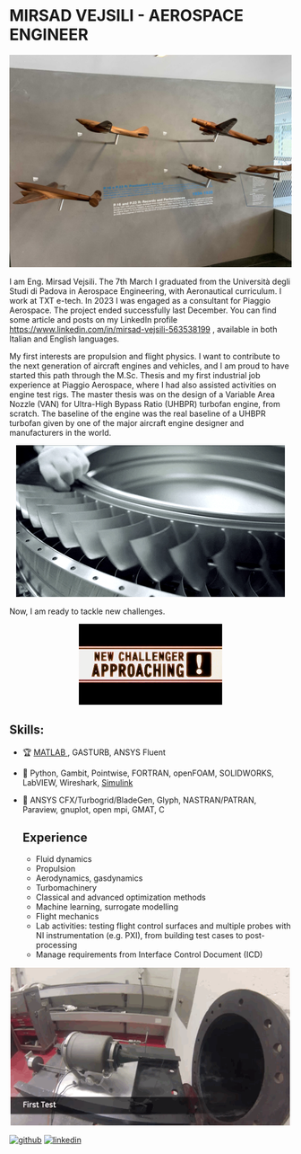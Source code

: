 # MIRSAD VEJSILI - AEROSPACE ENGINEER
![Aerospace Engineer](https://github.com/vejsili/vejsili/blob/main/2024_01_02_gh_Piaggio1.jpg)

I am Eng. Mirsad Vejsili. The 7th March I graduated from the Università degli Studi di Padova in Aerospace Engineering, with Aeronautical curriculum. I work at TXT e-tech. In 2023 I was engaged as a consultant for Piaggio Aerospace. The project ended successfully last December. You can find some article and posts on my LinkedIn profile https://www.linkedin.com/in/mirsad-vejsili-563538199 , available in both Italian and English languages.

My first interests are propulsion and flight physics. I want to contribute to the next generation of aircraft engines and vehicles, and I am proud to have started this path through the M.Sc. Thesis and my first industrial job experience at Piaggio Aerospace, where I had also assisted activities on engine test rigs.
The master thesis was on the design of a Variable Area Nozzle (VAN) for Ultra-High Bypass Ratio (UHBPR) turbofan engine, from scratch. The baseline of the engine was the real baseline of a UHBPR turbofan given by one of the major aircraft engine designer and manufacturers in the world.
<p align="center">
  <img src="https://github.com/vejsili/vejsili/blob/main/giphy.gif">
</p>

Now, I am ready to tackle new challenges.
<p align="center">
  <img src="https://github.com/vejsili/vejsili/blob/main/tumblr_e450c41333cba82cc6ec0f2a4795315c_b8338fc2_500.webp" alt="Your Image Description" width=256 >
</p>





## Skills: 
* 🏆 [MATLAB ](https://github.com/vejsili/vejsili/blob/main/Vejsili_Mirsad_MATLAB.pdf), GASTURB, ANSYS Fluent
* 🔧 Python, Gambit, Pointwise, FORTRAN, openFOAM, SOLIDWORKS, LabVIEW, Wireshark, [Simulink](https://github.com/vejsili/voyager)
* 🔨 ANSYS CFX/Turbogrid/BladeGen, Glyph, NASTRAN/PATRAN, Paraview, gnuplot, open mpi, GMAT, C

  ## Experience
  * Fluid dynamics
  * Propulsion
  * Aerodynamics, gasdynamics
  * Turbomachinery
  * Classical and advanced optimization methods
  * Machine learning, surrogate modelling
  * Flight mechanics
  * Lab activities: testing flight control surfaces and multiple probes with NI instrumentation (e.g. PXI), from building test cases to post-processing 
  * Manage requirements from Interface Control Document (ICD) 

 <p align="center">
  <img src="https://github.com/vejsili/vejsili/blob/main/tumblr_no8onn3Sks1qk4ealo4_500.gif" >
</p>


[<img src='https://cdn.jsdelivr.net/npm/simple-icons@3.0.1/icons/github.svg' alt='github' height='40'>](https://github.com/vejsili)  [<img src='https://cdn.jsdelivr.net/npm/simple-icons@3.0.1/icons/linkedin.svg' alt='linkedin' height='40'>](https://www.linkedin.com/in/mirsad-vejsili-563538199)  

